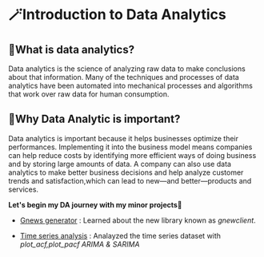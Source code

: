 # 🪄Introduction to Data Analytics
## 🧿What is data analytics?
Data analytics is the science of analyzing raw data to make conclusions about that information.
Many of the techniques and processes of data analytics have been automated into mechanical processes and algorithms that work over raw data for human consumption.

## 🧿Why Data Analytic is important?
Data analytics is important because it helps businesses optimize their performances. Implementing it into the business model means companies can help reduce costs by identifying more efficient ways of doing business and by storing large amounts of data.
A company can also use data analytics to make better business decisions and help analyze customer trends and satisfaction,which can lead to new—and better—products and services. 

**Let's begin my DA journey with my minor projects🐼**
- [Gnews generator](https://github.com/Anjali-DA/Data-Analyticts-Python/tree/main/Gnews_generator) : Learned about the new library known as *gnewclient*.

- [Time series analysis](https://github.com/Anjali-DA/Data-Analyticts-Python/blob/main/Time%20series/Project-Global%20temp%20forcasting%20(1).ipynb) : Analayzed the time series dataset with *plot_acf,plot_pacf ARIMA & SARIMA*
